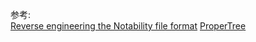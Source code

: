
参考:  
[Reverse engineering the Notability file format](https://jvns.ca/blog/2018/03/31/reverse-engineering-notability-format/)
[ProperTree](https://github.com/corpnewt/ProperTree)